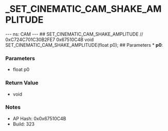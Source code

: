 # _SET_CINEMATIC_CAM_SHAKE_AMPLITUDE

--- ns: CAM --- ## SET_CINEMATIC_CAM_SHAKE_AMPLITUDE  // 0xC724C701C30B2FE7 0x67510C4B void SET_CINEMATIC_CAM_SHAKE_AMPLITUDE(float p0);   ## Parameters * **p0**:

### Parameters
* float p0

### Return Value
* void

### Notes
* AP Hash: 0x0x67510C4B
* Build: 323

